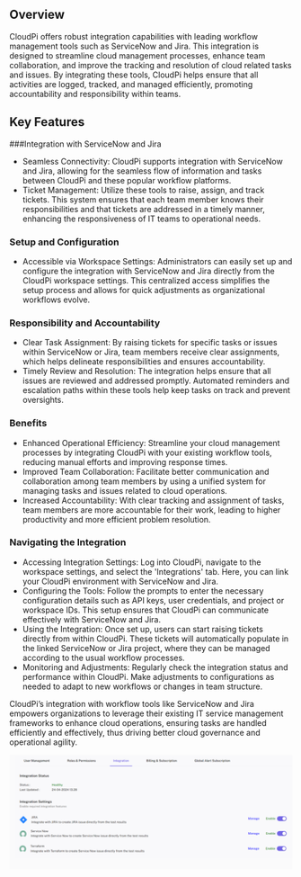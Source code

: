 ## Overview 
CloudPi offers robust integration capabilities with leading workflow management tools such 
as ServiceNow and Jira. This integration is designed to streamline cloud management 
processes, enhance team collaboration, and improve the tracking and resolution of cloud related tasks and issues. By integrating these tools, CloudPi helps ensure that all activities 
are logged, tracked, and managed efficiently, promoting accountability and responsibility 
within teams. 

## Key Features 
 
###Integration with ServiceNow and Jira
- Seamless Connectivity: CloudPi supports integration with ServiceNow and Jira, allowing for 
the seamless flow of information and tasks between CloudPi and these popular workflow 
platforms. 
- Ticket Management: Utilize these tools to raise, assign, and track tickets. This system 
ensures that each team member knows their responsibilities and that tickets are addressed 
in a timely manner, enhancing the responsiveness of IT teams to operational needs. 
 
### Setup and Configuration
- Accessible via Workspace Settings: Administrators can easily set up and configure the 
integration with ServiceNow and Jira directly from the CloudPi workspace settings. This 
centralized access simplifies the setup process and allows for quick adjustments as 
organizational workflows evolve. 
 
### Responsibility and Accountability
- Clear Task Assignment: By raising tickets for specific tasks or issues within ServiceNow or 
Jira, team members receive clear assignments, which helps delineate responsibilities and 
ensures accountability. 
- Timely Review and Resolution: The integration helps ensure that all issues are reviewed 
and addressed promptly. Automated reminders and escalation paths within these tools help 
keep tasks on track and prevent oversights. 
 
### Benefits 
- Enhanced Operational Efficiency: Streamline your cloud management processes by 
integrating CloudPi with your existing workflow tools, reducing manual efforts and 
improving response times. 
- Improved Team Collaboration: Facilitate better communication and collaboration among 
team members by using a unified system for managing tasks and issues related to cloud 
operations. 
- Increased Accountability: With clear tracking and assignment of tasks, team members are 
more accountable for their work, leading to higher productivity and more efficient problem 
resolution. 
 
### Navigating the Integration 
 
- Accessing Integration Settings: Log into CloudPi, navigate to the workspace settings, and 
select the 'Integrations' tab. Here, you can link your CloudPi environment with ServiceNow 
and Jira. 
- Configuring the Tools: Follow the prompts to enter the necessary configuration details 
such as API keys, user credentials, and project or workspace IDs. This setup ensures that 
CloudPi can communicate effectively with ServiceNow and Jira. 
- Using the Integration: Once set up, users can start raising tickets directly from within 
CloudPi. These tickets will automatically populate in the linked ServiceNow or Jira project, 
where they can be managed according to the usual workflow processes. 
- Monitoring and Adjustments: Regularly check the integration status and performance 
within CloudPi. Make adjustments to configurations as needed to adapt to new workflows 
or changes in team structure. 
 
 
CloudPi’s integration with workflow tools like ServiceNow and Jira empowers organizations 
to leverage their existing IT service management frameworks to enhance cloud operations, 
ensuring tasks are handled efficiently and effectively, thus driving better cloud governance 
and operational agility.

![Adding a Role](images/integration.png)